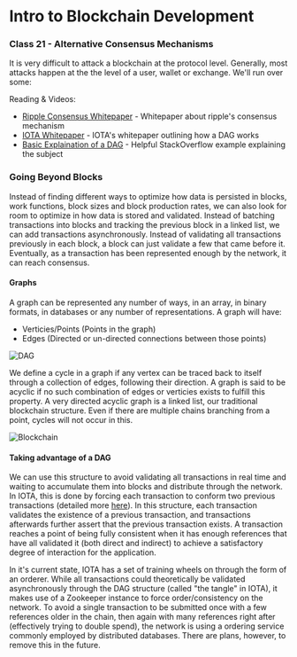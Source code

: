 # Intro to Blockchain Development

### Class 21 - Alternative Consensus Mechanisms

It is very difficult to attack a blockchain at the protocol level. Generally, most attacks happen at the the level of a user, wallet or exchange. We'll run over some: 

Reading & Videos:

- [Ripple Consensus Whitepaper](https://ripple.com/files/ripple_consensus_whitepaper.pdf) - Whitepaper about ripple's consensus mechanism
- [IOTA Whitepaper](https://assets.ctfassets.net/r1dr6vzfxhev/2t4uxvsIqk0EUau6g2sw0g/45eae33637ca92f85dd9f4a3a218e1ec/iota1_4_3.pdf) - IOTA's whitepaper outlining how a DAG works
- [Basic Explaination of a DAG](https://stackoverflow.com/questions/2283757/can-someone-explain-in-simple-terms-to-me-what-a-directed-acyclic-graph-is) - Helpful StackOverflow example explaining the subject

### Going Beyond Blocks

Instead of finding different ways to optimize how data is persisted in blocks, work functions, block sizes and block production rates, we can also look for room to optimize in how data is stored and validated. Instead of batching transactions into blocks and tracking the previous block in a linked list, we can add transactions asynchronously. Instead of validating all transactions previously in each block, a block can just validate a few that came before it. Eventually, as a transaction has been represented enough by the network, it can reach consensus.

#### Graphs

A graph can be represented any number of ways, in an array, in binary formats, in databases or any number of representations. A graph will have:

* Verticies/Points (Points in the graph)
* Edges (Directed or un-directed connections between those points)

![DAG](https://cdn-images-1.medium.com/max/800/1*zzw_G4qNuVQaWXjXDYPjgg.png)

We define a cycle in a graph if any vertex can be traced back to itself through a collection of edges, following their direction. A graph is said to be acyclic if no such combination of edges or verticies exists to fulfill this property. A very directed acyclic graph is a linked list, our traditional blockchain structure. Even if there are multiple chains branching from a point, cycles will not occur in this.

![Blockchain](https://cdn-images-1.medium.com/max/800/1*srYXHCUC-FKvFcGCPMisrw.png)

#### Taking advantage of a DAG

We can use this structure to avoid validating all transactions in real time and waiting to accumulate them into blocks and distribute through the network. In IOTA, this is done by forcing each transaction to conform two previous transactions (detailed more [here](https://vxcompany.com/2018/05/23/iota-deepdive-1-consensus-on-the-tangle/)). In this structure, each transaction validates the existence of a previous transaction, and transactions afterwards further assert that the previous transaction exists. A transaction reaches a point of being fully consistent when it has enough references that have all validated it (both direct and indirect) to achieve a satisfactory degree of interaction for the application.

In it's current state, IOTA has a set of training wheels on through the form of an orderer. While all transactions could theoretically be validated asynchronously through the DAG structure (called "the tangle" in IOTA), it makes use of a Zookeeper instance to force order/consistency on the network. To avoid a single transaction to be submitted once with a few references older in the chain, then again with many references right after (effectively trying to double spend), the network is using a ordering service commonly employed by distributed databases. There are plans, however, to remove this in the future.

